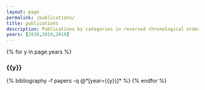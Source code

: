 ```yaml
---
layout: page
permalink: /publications/
title: publications
description: Publications by categories in reversed chronological order. Generated by jekyll-scholar.
years: [2020,2019,2018]
---
```


{% for y in page.years %}
  <h3 class="year">{{y}}</h3>
  {% bibliography -f papers -q @*[year={{y}}]* %}
{% endfor %}
